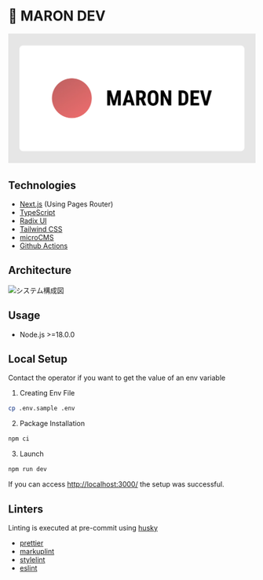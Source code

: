 # 🔴 MARON DEV

<img src="./public/ogp.jpg" />

## Technologies

- [Next.js](https://nextjs.org/) (Using Pages Router)
- [TypeScript](https://www.typescriptlang.org/)
- [Radix UI](https://www.radix-ui.com/primitives/)
- [Tailwind CSS](https://tailwindcss.com/)
- [microCMS](https://microcms.io/)
- [Github Actions](https://github.co.jp/features/actions/)

## Architecture

![システム構成図](https://github.com/hisamikurita/hisamikurita-techblog/assets/47776346/8d9e53a2-f36f-4b71-9a0c-8aeab3c1d70c)

## Usage

- Node.js >=18.0.0

## Local Setup

Contact the operator if you want to get the value of an env variable

1. Creating Env File

```bash
cp .env.sample .env
```

2. Package Installation

```bash
npm ci
```

3. Launch

```bash
npm run dev
```

If you can access <http://localhost:3000/> the setup was successful.

## Linters

Linting is executed at pre-commit using [husky](https://typicode.github.io/husky/)

- [prettier](https://marketplace.visualstudio.com/items?itemName=esbenp.prettier-vscode)
- [markuplint](https://marketplace.visualstudio.com/items?itemName=yusukehirao.vscode-markuplint)
- [stylelint](https://marketplace.visualstudio.com/items?itemName=stylelint.vscode-stylelint)
- [eslint](https://marketplace.visualstudio.com/items?itemName=dbaeumer.vscode-eslint)
